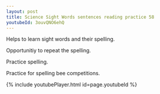 ```yaml
---
layout: post
title: Science Sight Words sentences reading practice 58
youtubeId: 3ouvQNO6ehQ
---
```

 
 
Helps to learn sight words and their spelling.

Opportunitiy to repeat the spelling. 

Practice spelling. 
 
Practice for spelling bee competitions. 
 
{% include youtubePlayer.html id=page.youtubeId %}
 
 
